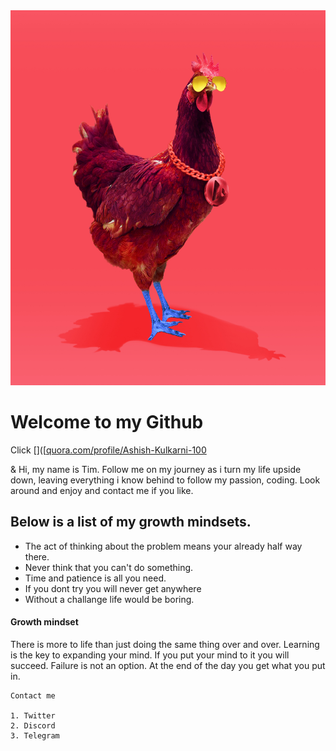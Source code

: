 
<img src="0c88d9a5a734f6ea56d20d6b90e3e4c5a465bdc5.jpeg" width="600" height="600"/>


# __Welcome to my Github__

Click []([[quora.com/profile/Ashish-Kulkarni-100](https://github.com/jimbobdxb/reading-notes)

& Hi, my name is Tim. Follow me on my journey as i turn my life upside down, leaving everything i know behind to follow my passion, coding. Look around and enjoy and contact me if you like.

## Below is a list of my growth mindsets.


 - The act of thinking about the problem means your already half way there. 
 - Never think that you can't do something. 
 - Time and patience is all you need.
 - If you dont try you will never get anywhere
 - Without a challange life would be boring. 



#### __Growth mindset__ 

There is more to life than just doing the same thing over and over. Learning is the key to expanding your mind. If you put your mind to it you will succeed. Failure is not an option. At the end of the day you get what you put in. 



```
Contact me 

1. Twitter 
2. Discord
3. Telegram

```









